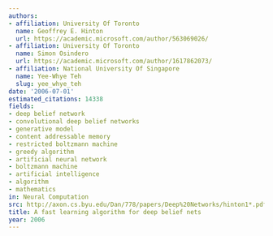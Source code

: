 ```yaml
---
authors:
- affiliation: University Of Toronto
  name: Geoffrey E. Hinton
  url: https://academic.microsoft.com/author/563069026/
- affiliation: University Of Toronto
  name: Simon Osindero
  url: https://academic.microsoft.com/author/1617862073/
- affiliation: National University Of Singapore
  name: Yee-Whye Teh
  slug: yee_whye_teh
date: '2006-07-01'
estimated_citations: 14338
fields:
- deep belief network
- convolutional deep belief networks
- generative model
- content addressable memory
- restricted boltzmann machine
- greedy algorithm
- artificial neural network
- boltzmann machine
- artificial intelligence
- algorithm
- mathematics
in: Neural Computation
src: http://axon.cs.byu.edu/Dan/778/papers/Deep%20Networks/hinton1*.pdf
title: A fast learning algorithm for deep belief nets
year: 2006
---
```

